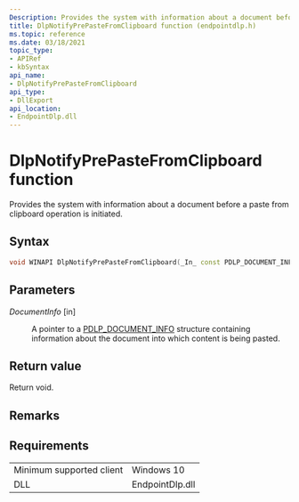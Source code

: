 ```yaml
---
Description: Provides the system with information about a document before a paste from clipboard operation is initiated.
title: DlpNotifyPrePasteFromClipboard function (endpointdlp.h)
ms.topic: reference
ms.date: 03/18/2021
topic_type: 
- APIRef
- kbSyntax
api_name: 
- DlpNotifyPrePasteFromClipboard
api_type: 
- DllExport
api_location: 
- EndpointDlp.dll
---
```


# DlpNotifyPrePasteFromClipboard function

Provides the system with information about a document before a paste from clipboard operation is initiated.

## Syntax


```C++
void WINAPI DlpNotifyPrePasteFromClipboard(_In_ const PDLP_DOCUMENT_INFO DocumentInfo);
```



## Parameters

<dl> <dt>

*DocumentInfo* \[in\]
</dt> <dd>

A pointer to a [PDLP_DOCUMENT_INFO](endpointdlp-dlp_document_info.md) structure containing information about the document into which content is being pasted.

</dd> </dl>




## Return value

Return void.

## Remarks


## Requirements



|                                     |                                                                                         |
|-------------------------------------|-----------------------------------------------------------------------------------------|
| Minimum supported client<br/> | Windows 10                                             |
| DLL<br/>                      | EndpointDlp.dll |